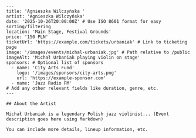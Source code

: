     ---
    title: 'Agnieszka Wilczyńska '
    artist: 'Agnieszka Wilczyńska'
    date: '2025-10-26T20:00:00Z' # Use ISO 8601 format for easy sorting/filtering
    location: 'Main Stage, Festival Grounds'
    price: '150 PLN'
    ticketUrl: 'https://example.com/tickets/urbaniak' # Link to ticketing page
    image: '/images/events/michal-urbaniak.jpg' # Path relative to /public
    imageAlt: 'Michał Urbaniak playing violin on stage'
    sponsors: # Optional list of sponsors
      - name: 'City Arts Fund'
        logo: '/images/sponsors/city-arts.png'
        url: 'https://example-sponsor.com'
      - name: 'Jazz Radio FM'
    # Add any other relevant fields like duration, genre, etc.
    ---

    ## About the Artist

    Michał Urbaniak is a legendary Polish jazz violinist... (Event description goes here using Markdown)

    You can include more details, lineup information, etc.
